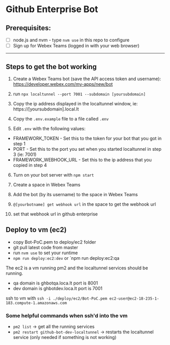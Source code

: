 # Github Enterprise Bot

## Prerequisites:

- [ ] node.js and nvm - type  `nvm use` in this repo to configure
- [ ] Sign up for Webex Teams (logged in with your web browser)

----

## Steps to get the bot working

1. Create a Webex Teams bot (save the API access token and username): https://developer.webex.com/my-apps/new/bot

2. run `npx localtunnel --port 7001 --subdomain [yoursubdomain]`
 
3. Copy the ip address displayed in the localtunnel window, ie: https://[yoursubdomain].local.lt

4. Copy the `.env.example` file to a file called `.env`

5. Edit `.env` with the following values:

* FRAMEWORK_TOKEN - Set this to the token for your bot that you got in step 1
* PORT - Set this to the port you set when you started localtunnel in step 3 (ie: 7001)
* FRAMEWORK_WEBHOOK_URL - Set this to the ip address that you copied in step 4

6. Turn on your bot server with ```npm start```

7. Create a space in Webex Teams

8. Add the bot (by its username) to the space in Webex Teams

9. `@[yourbotname] get webhook url` in the space to get the webhook url

10. set that webhook url in github enterprise


## Deploy to vm (ec2)

- copy Bot-PoC.pem to deploy/ec2 folder
- git pull latest code from master
- run `nvm use` to set your runtime
- `npm run deploy:ec2:dev` or `npm run deploy:ec2:qa

The ec2 is a vm running pm2 and the localtunnel services should be running.
- qa domain is ghbotqa.loca.lt port is 8001
- dev domain is ghbotdev.loca.lt port is 7001

ssh to vm with `ssh -i ./deploy/ec2/Bot-PoC.pem ec2-user@ec2-18-235-1-183.compute-1.amazonaws.com`
### Some helpful commands when ssh'd into the vm
- `pm2 list` -> get all the running services
- `pm2 restart github-bot-dev-localtunnel` -> restarts the localtunnel service (only needed if something is not working)
